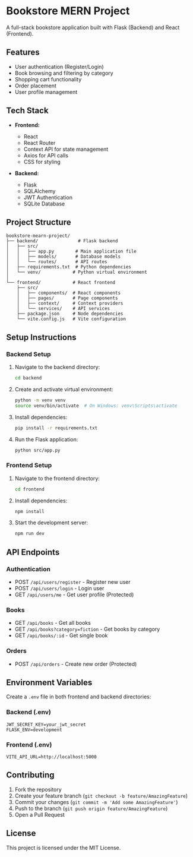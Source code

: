 # Bookstore MERN Project

A full-stack bookstore application built with Flask (Backend) and React (Frontend).

## Features

- User authentication (Register/Login)
- Book browsing and filtering by category
- Shopping cart functionality
- Order placement
- User profile management

## Tech Stack

- **Frontend:**
  - React
  - React Router
  - Context API for state management
  - Axios for API calls
  - CSS for styling

- **Backend:**
  - Flask
  - SQLAlchemy
  - JWT Authentication
  - SQLite Database

## Project Structure

```
bookstore-mearn-project/
├── backend/               # Flask backend
│   ├── src/
│   │   ├── app.py        # Main application file
│   │   ├── models/       # Database models
│   │   └── routes/       # API routes
│   ├── requirements.txt  # Python dependencies
│   └── venv/            # Python virtual environment
│
└── frontend/            # React frontend
    ├── src/
    │   ├── components/  # React components
    │   ├── pages/       # Page components
    │   ├── context/     # Context providers
    │   └── services/    # API services
    ├── package.json     # Node dependencies
    └── vite.config.js   # Vite configuration
```

## Setup Instructions

### Backend Setup

1. Navigate to the backend directory:
   ```bash
   cd backend
   ```

2. Create and activate virtual environment:
   ```bash
   python -m venv venv
   source venv/bin/activate  # On Windows: venv\Scripts\activate
   ```

3. Install dependencies:
   ```bash
   pip install -r requirements.txt
   ```

4. Run the Flask application:
   ```bash
   python src/app.py
   ```

### Frontend Setup

1. Navigate to the frontend directory:
   ```bash
   cd frontend
   ```

2. Install dependencies:
   ```bash
   npm install
   ```

3. Start the development server:
   ```bash
   npm run dev
   ```

## API Endpoints

### Authentication
- POST `/api/users/register` - Register new user
- POST `/api/users/login` - Login user
- GET `/api/users/me` - Get user profile (Protected)

### Books
- GET `/api/books` - Get all books
- GET `/api/books?category=fiction` - Get books by category
- GET `/api/books/:id` - Get single book

### Orders
- POST `/api/orders` - Create new order (Protected)

## Environment Variables

Create a `.env` file in both frontend and backend directories:

### Backend (.env)
```
JWT_SECRET_KEY=your_jwt_secret
FLASK_ENV=development
```

### Frontend (.env)
```
VITE_API_URL=http://localhost:5000
```

## Contributing

1. Fork the repository
2. Create your feature branch (`git checkout -b feature/AmazingFeature`)
3. Commit your changes (`git commit -m 'Add some AmazingFeature'`)
4. Push to the branch (`git push origin feature/AmazingFeature`)
5. Open a Pull Request

## License

This project is licensed under the MIT License. 